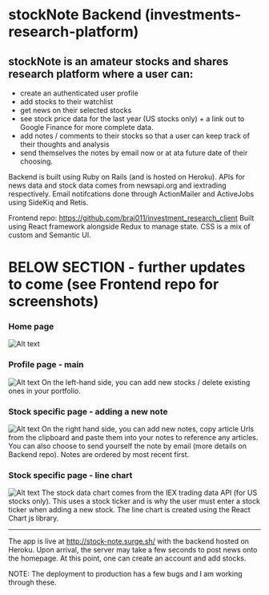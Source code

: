 # stockNote Backend (investments-research-platform)

## stockNote is an amateur stocks and shares research platform where a user can:

- create an authenticated user profile
- add stocks to their watchlist
- get news on their selected stocks
- see stock price data for the last year (US stocks only) + a link out to Google Finance for more complete data. 
- add notes / comments to their stocks so that a user can keep track of their thoughts and analysis
- send themselves the notes by email now or at ata future date of their choosing.


Backend is built using Ruby on Rails (and is hosted on Heroku).
APIs for news data and stock data comes from newsapi.org and iextrading respectively. 
Email notifcations done through ActionMailer and ActiveJobs using SideKiq and Retis.

Frontend repo:  https://github.com/braj011/investment_research_client
Built using React framework alongside Redux to manage state.
CSS is a mix of custom and Semantic UI.

# BELOW SECTION - further updates to come (see Frontend repo for screenshots)
 
### Home page
![Alt text](images/homePage.png)

### Profile page - main
![Alt text](images/mainProfile.png) 
On the left-hand side, you can add new stocks / delete existing ones in your portfolio.

### Stock specific page - adding a new note
![Alt text](images/addingNote.png)
On the right hand side, you can add new notes, copy article Urls from the clipboard and paste them into your notes to reference any articles.
You can also choose to send yourself the note by email (more details on Backend repo).
Notes are ordered by most recent first.

### Stock specific page - line chart
![Alt text](images/viewChart.png)
The stock data chart comes from the IEX trading data API (for US stocks only). This uses a stock ticker and is why the user must enter a stock ticker when adding a new stock. 
The line chart is created using the React Chart js library. 

----------------------------------------------------
The app is live at http://stock-note.surge.sh/ with the backend hosted on Heroku. Upon arrival, the server may take a few seconds to post news onto the homepage. At this point, one can create an account and add stocks.

NOTE: The deployment to production has a few bugs and I am working through these.
